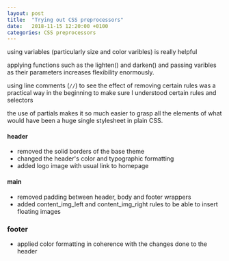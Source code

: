 ```yaml
---
layout: post
title:  "Trying out CSS preprocessors"
date:   2018-11-15 12:20:00 +0100
categories: CSS preprocessors
---
```


using variables (particularly size and color varibles) is really helpful

applying functions such as the lighten() and darken() and passing varibles as their parameters  increases flexibility enormously.

using line comments (`//`) to see the effect of removing certain rules was a practical way in the beginning to make sure I understood certain rules and selectors

the use of partials makes it so much easier to grasp all the elements of what would have been a huge single stylesheet in plain CSS.


#### header ####
+ removed the solid borders of the base theme
+ changed the header's color and typographic formatting
+ added logo image with usual link to homepage

#### main ####
+ removed padding between header, body and footer wrappers
+ added content_img_left and content_img_right rules to be able to insert floating images

### footer ###
+ applied color formatting in coherence with the changes done to the header
